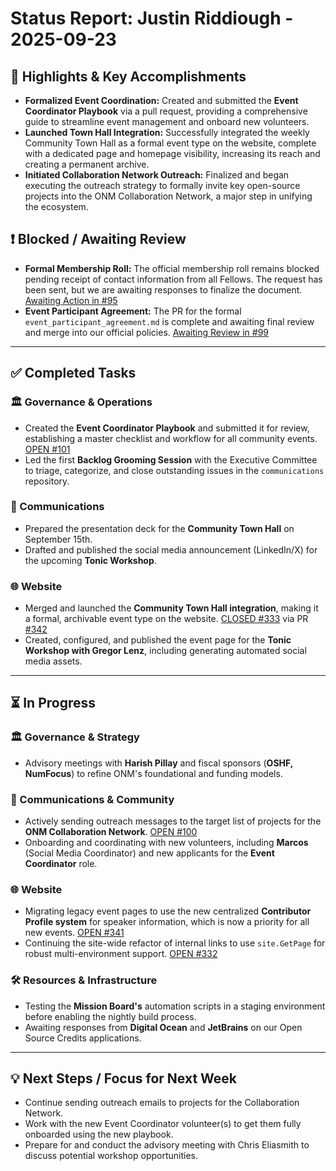 # Status Report: Justin Riddiough - 2025-09-23

## 🎯 Highlights & Key Accomplishments
-   **Formalized Event Coordination:** Created and submitted the **Event Coordinator Playbook** via a pull request, providing a comprehensive guide to streamline event management and onboard new volunteers.
-   **Launched Town Hall Integration:** Successfully integrated the weekly Community Town Hall as a formal event type on the website, complete with a dedicated page and homepage visibility, increasing its reach and creating a permanent archive.
-   **Initiated Collaboration Network Outreach:** Finalized and began executing the outreach strategy to formally invite key open-source projects into the ONM Collaboration Network, a major step in unifying the ecosystem.

## ❗ Blocked / Awaiting Review
*   **Formal Membership Roll:** The official membership roll remains blocked pending receipt of contact information from all Fellows. The request has been sent, but we are awaiting responses to finalize the document. [Awaiting Action in #95](https://github.com/open-neuromorphic/communications/issues/95)
*   **Event Participant Agreement:** The PR for the formal `event_participant_agreement.md` is complete and awaiting final review and merge into our official policies. [Awaiting Review in #99](https://github.com/open-neuromorphic/communications/pull/99)

---

## ✅ Completed Tasks

### 🏛️ Governance & Operations
-   Created the **Event Coordinator Playbook** and submitted it for review, establishing a master checklist and workflow for all community events. [OPEN #101](https://github.com/open-neuromorphic/communications/pull/101)
-   Led the first **Backlog Grooming Session** with the Executive Committee to triage, categorize, and close outstanding issues in the `communications` repository.

### 📣 Communications
-   Prepared the presentation deck for the **Community Town Hall** on September 15th.
-   Drafted and published the social media announcement (LinkedIn/X) for the upcoming **Tonic Workshop**.

### 🌐 Website
-   Merged and launched the **Community Town Hall integration**, making it a formal, archivable event type on the website. [CLOSED #333](https://github.com/open-neuromorphic/open-neuromorphic.github.io/issues/333) via PR [#342](https://github.com/open-neuromorphic/open-neuromorphic.github.io/pull/342)
-   Created, configured, and published the event page for the **Tonic Workshop with Gregor Lenz**, including generating automated social media assets.

---

## ⏳ In Progress

### 🏛️ Governance & Strategy
-   Advisory meetings with **Harish Pillay** and fiscal sponsors (**OSHF, NumFocus**) to refine ONM's foundational and funding models.

### 📣 Communications & Community
-   Actively sending outreach messages to the target list of projects for the **ONM Collaboration Network**. [OPEN #100](https://github.com/open-neuromorphic/communications/issues/100)
-   Onboarding and coordinating with new volunteers, including **Marcos** (Social Media Coordinator) and new applicants for the **Event Coordinator** role.

### 🌐 Website
-   Migrating legacy event pages to use the new centralized **Contributor Profile system** for speaker information, which is now a priority for all new events. [OPEN #341](https://github.com/open-neuromorphic/open-neuromorphic.github.io/issues/341)
-   Continuing the site-wide refactor of internal links to use `site.GetPage` for robust multi-environment support. [OPEN #332](https://github.com/open-neuromorphic/open-neuromorphic.github.io/issues/332)

### 🛠️ Resources & Infrastructure
-   Testing the **Mission Board's** automation scripts in a staging environment before enabling the nightly build process.
-   Awaiting responses from **Digital Ocean** and **JetBrains** on our Open Source Credits applications.

---

## 💡 Next Steps / Focus for Next Week
-   Continue sending outreach emails to projects for the Collaboration Network.
-   Work with the new Event Coordinator volunteer(s) to get them fully onboarded using the new playbook.
-   Prepare for and conduct the advisory meeting with Chris Eliasmith to discuss potential workshop opportunities.